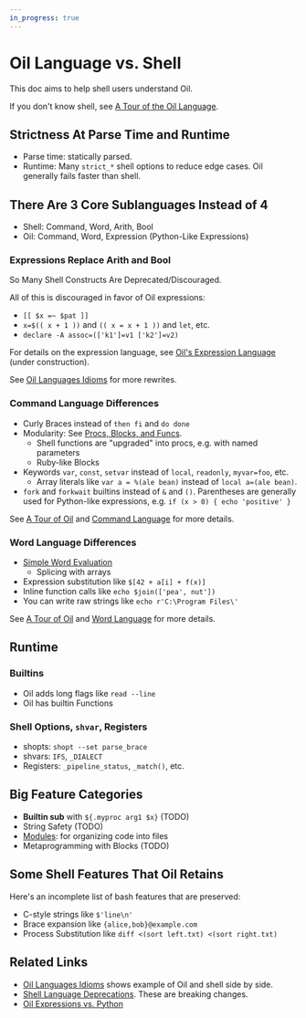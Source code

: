 ```yaml
---
in_progress: true
---
```


Oil Language vs. Shell
==========================

This doc aims to help shell users understand Oil.

If you don't know shell, see [A Tour of the Oil
Language](oil-language-tour.html).

<div id="toc">
</div>

## Strictness At Parse Time and Runtime

- Parse time: statically parsed.
- Runtime: Many `strict_*` shell options to reduce edge cases.  Oil generally
  fails faster than shell.

## There Are 3 Core Sublanguages Instead of 4

- Shell: Command, Word, Arith, Bool
- Oil: Command, Word, Expression (Python-Like Expressions)

### Expressions Replace Arith and Bool

So Many Shell Constructs Are Deprecated/Discouraged.

All of this is discouraged in favor of Oil expressions:

- `[[ $x =~ $pat ]]`
- `x=$(( x + 1 ))` and `(( x = x + 1 ))` and `let`, etc.
- `declare -A assoc=(['k1']=v1 ['k2']=v2)`

For details on the expression language, see [Oil's Expression
Language](expression-language.html) (under construction).

See [Oil Languages Idioms](idioms.html) for more rewrites.

### Command Language Differences

- Curly Braces instead of `then fi` and `do done`
- Modularity: See [Procs, Blocks, and Funcs](proc-block-func.html).
  - Shell functions are "upgraded" into procs, e.g. with named parameters
  - Ruby-like Blocks
- Keywords `var`, `const`, `setvar` instead of `local`, `readonly`,
  `myvar=foo`, etc.
  - Array literals like `var a = %(ale bean)` instead of `local a=(ale bean)`.
- `fork` and `forkwait` builtins instead of `&` and `()`.  Parentheses are
  generally used for Python-like expressions, e.g. `if (x > 0) { echo
  'positive' }`

See [A Tour of Oil](oil-language-tour.html) and [Command
Language](command-language.html) for more details.

### Word Language Differences

- [Simple Word Evaluation](simple-word-eval.html)
  - Splicing with arrays
- Expression substitution like `$[42 + a[i] + f(x)]`
- Inline function calls like `echo $join(['pea', nut'])`
- You can write raw strings like `echo r'C:\Program Files\'`

See [A Tour of Oil](oil-language-tour.html) and [Word
Language](word-language.html) for more details.

## Runtime

### Builtins

- Oil adds long flags like `read --line`
- Oil has builtin Functions

### Shell Options, `shvar`, Registers

- shopts: `shopt --set parse_brace`
- shvars: `IFS`, `_DIALECT`
- Registers: `_pipeline_status`, `_match()`, etc.

## Big Feature Categories

- **Builtin sub** with `${.myproc arg1 $x}` (TODO)
- String Safety (TODO)
- [Modules](modules.html): for organizing code into files
- Metaprogramming with Blocks (TODO)

## Some Shell Features That Oil Retains

Here's an incomplete list of bash features that are preserved:

- C-style strings like `$'line\n'`
- Brace expansion like `{alice,bob}@example.com`
- Process Substitution like `diff <(sort left.txt) <(sort right.txt)`

## Related Links

- [Oil Languages Idioms](idioms.html) shows example of Oil and shell side by
  side.
- [Shell Language Deprecations](deprecations.html).  These are breaking changes.
- [Oil Expressions vs. Python](oil-vs-python.html)
